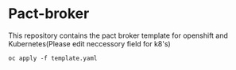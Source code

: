 # Pact-broker
This repository contains the pact broker template for openshift and Kubernetes(Please edit neccessory field for k8's)

```oc apply -f template.yaml```
